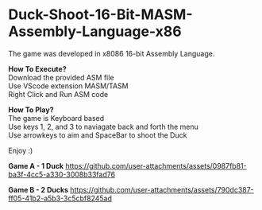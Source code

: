 # Duck-Shoot-16-Bit-MASM-Assembly-Language-x86

The game was developed in x8086 16-bit Assembly Language.<br>

**How To Execute?** <br>
Download the provided ASM file <br>
Use VScode extension MASM/TASM <br>
Right Click and Run ASM code <br>

**How To Play?** <br>
The game is Keyboard based <br>
Use keys 1, 2, and 3 to naviagate back and forth the menu <br>
Use arrowkeys to aim and SpaceBar to shoot the Duck <br>

Enjoy :)

**Game A - 1 Duck**
https://github.com/user-attachments/assets/0987fb81-ba3f-4cc5-a330-3008b33fad76

**Game B - 2 Ducks**
https://github.com/user-attachments/assets/790dc387-ff05-41b2-a5b3-3c5cbf8245ad

